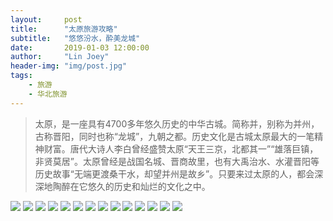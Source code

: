 ```yaml
---
layout:     post
title:      "太原旅游攻略"
subtitle:   "悠悠汾水，酔美龙城"
date:       2019-01-03 12:00:00
author:     "Lin Joey"
header-img: "img/post.jpg"
tags:
    - 旅游
    - 华北旅游
---
```


>太原，是一座具有4700多年悠久历史的中华古城。简称并，别称为并州，古称晋阳，同时也称“龙城”，九朝之都。历史文化是古城太原最大的一笔精神财富。唐代大诗人李白曾经盛赞太原“天王三京，北都其一”“雄落巨镇，非贤莫居”。太原曾经是战国名城、晋商故里，也有大禹治水、水灌晋阳等历史故事“无端更渡桑干水，却望并州是故乡”。只要来过太原的人，都会深深地陶醉在它悠久的历史和灿烂的文化之中。

![](https://linjoey-image.oss-cn-beijing.aliyuncs.com/我是驴友-太原_页面_01.jpg)
![](https://linjoey-image.oss-cn-beijing.aliyuncs.com/我是驴友-太原_页面_02.jpg)
![](https://linjoey-image.oss-cn-beijing.aliyuncs.com/我是驴友-太原_页面_03.jpg)
![](https://linjoey-image.oss-cn-beijing.aliyuncs.com/我是驴友-太原_页面_04.jpg)
![](https://linjoey-image.oss-cn-beijing.aliyuncs.com/我是驴友-太原_页面_05.jpg)
![](https://linjoey-image.oss-cn-beijing.aliyuncs.com/我是驴友-太原_页面_06.jpg)
![](https://linjoey-image.oss-cn-beijing.aliyuncs.com/我是驴友-太原_页面_07.jpg)
![](https://linjoey-image.oss-cn-beijing.aliyuncs.com/我是驴友-太原_页面_08.jpg)
![](https://linjoey-image.oss-cn-beijing.aliyuncs.com/我是驴友-太原_页面_09.jpg)
![](https://linjoey-image.oss-cn-beijing.aliyuncs.com/我是驴友-太原_页面_10.jpg)
![](https://linjoey-image.oss-cn-beijing.aliyuncs.com/我是驴友-太原_页面_11.jpg)
![](https://linjoey-image.oss-cn-beijing.aliyuncs.com/我是驴友-太原_页面_12.jpg)
![](https://linjoey-image.oss-cn-beijing.aliyuncs.com/我是驴友-太原_页面_13.jpg)
![](https://linjoey-image.oss-cn-beijing.aliyuncs.com/我是驴友-太原_页面_14.jpg)
